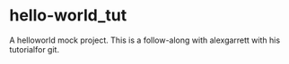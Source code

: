 # hello-world_tut
A helloworld mock project. This is a follow-along with alexgarrett with his tutorialfor git.
